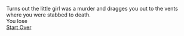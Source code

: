 Turns out the little girl was a murder and dragges you out to the vents where you were stabbed to death.  
You lose  
[Start Over](..//abandoned-hospital)